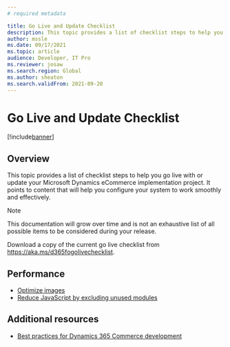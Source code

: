 ```yaml
---
# required metadata

title: Go Live and Update Checklist
description: This topic provides a list of checklist steps to help you go live with or update your Microsoft Dynamics eCommerce implementation project.
author: mssle
ms.date: 09/17/2021
ms.topic: article
audience: Developer, IT Pro
ms.reviewer: josaw
ms.search.region: Global
ms.author: sheaton
ms.search.validFrom: 2021-09-20
---
```


# Go Live and Update Checklist

[!include[banner](../includes/banner.md)]

## Overview

This topic provides a list of checklist steps to help you go live with or update your Microsoft Dynamics eCommerce implementation project. It points to content that will help you configure your system to work smoothly and effectively. 

> [!NOTE]
> This documentation will grow over time and is not an exhaustive list of all possible items to be considered during your release.

Download a copy of the current go live checklist from https://aka.ms/d365fogolivechecklist. 

## Performance

- [Optimize images](./performance-optimize-images.md)
- [Reduce JavaScript by excluding unused modules](./performance-reduce-javascript.md)

## Additional resources

- [Best practices for Dynamics 365 Commerce development](https://docs.microsoft.com/en-us/dynamics365/commerce/e-commerce-extensibility/best-practices-dev)


  
